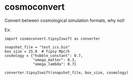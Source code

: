 # cosmoconvert
Convert between cosmological simulation formats, why not!

Ex:

```
import cosmoconvert.tipsy2swift as converter

snapshot_file = "test_ics.bin"
box_size = 25.0  # Tipsy Mpc/h
cosmology = {"hubble_constant": 0.7,
             "omega_matter": 0.3,
             "omega_lambda": 0.7}

converter.tipsy2swift(snapshot_file, box_size, cosmology)
```
